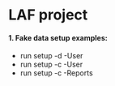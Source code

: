 # LAF project

#### 1. Fake data setup examples:
  - run setup -d -User
  - run setup -c -User
  - run setup -c -Reports